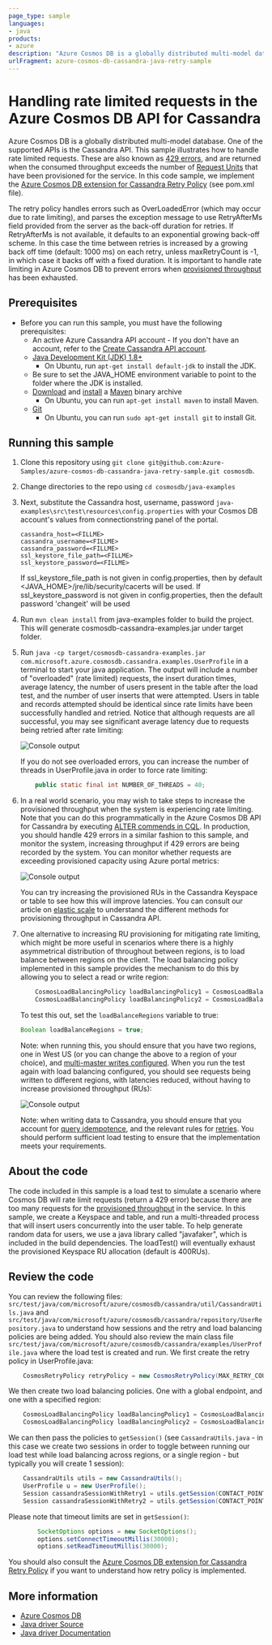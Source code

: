 ```yaml
---
page_type: sample
languages:
- java
products:
- azure
description: "Azure Cosmos DB is a globally distributed multi-model database. One of the supported APIs is the Cassandra API"
urlFragment: azure-cosmos-db-cassandra-java-retry-sample
---
```


# Handling rate limited requests in the Azure Cosmos DB API for Cassandra
Azure Cosmos DB is a globally distributed multi-model database. One of the supported APIs is the Cassandra API. This sample illustrates how to handle rate limited requests. These are also known as [429 errors](https://docs.microsoft.com/rest/api/cosmos-db/http-status-codes-for-cosmosdb), and are returned when the consumed throughput exceeds the number of [Request Units](https://docs.microsoft.com/azure/cosmos-db/request-units) that have been provisioned for the service. In this code sample, we implement the [Azure Cosmos DB extension for Cassandra Retry Policy](https://github.com/Azure/azure-cosmos-cassandra-extensions) (see pom.xml file). 

The retry policy handles errors such as OverLoadedError (which may occur due to rate limiting), and parses the exception message to use RetryAfterMs field provided from the server as the back-off duration for retries. If RetryAfterMs is not available, it defaults to an exponential growing back-off scheme. In this case the time between retries is increased by a growing back off time (default: 1000 ms) on each retry, unless maxRetryCount is -1, in which case it backs off with a fixed duration.  It is important to handle rate limiting in Azure Cosmos DB to prevent errors when [provisioned throughput](https://docs.microsoft.com/azure/cosmos-db/how-to-provision-container-throughput) has been exhausted. 

## Prerequisites
* Before you can run this sample, you must have the following prerequisites:
    * An active Azure Cassandra API account - If you don't have an account, refer to the [Create Cassandra API account](https://aka.ms/cassapijavaqs).
    * [Java Development Kit (JDK) 1.8+](http://www.oracle.com/technetwork/java/javase/downloads/jdk8-downloads-2133151.html)
        * On Ubuntu, run `apt-get install default-jdk` to install the JDK.
    * Be sure to set the JAVA_HOME environment variable to point to the folder where the JDK is installed.
    * [Download](http://maven.apache.org/download.cgi) and [install](http://maven.apache.org/install.html) a [Maven](http://maven.apache.org/) binary archive
        * On Ubuntu, you can run `apt-get install maven` to install Maven.
    * [Git](https://www.git-scm.com/)
        * On Ubuntu, you can run `sudo apt-get install git` to install Git.

## Running this sample
1. Clone this repository using `git clone git@github.com:Azure-Samples/azure-cosmos-db-cassandra-java-retry-sample.git cosmosdb`.

2. Change directories to the repo using `cd cosmosdb/java-examples`

3. Next, substitute the Cassandra host, username, password  `java-examples\src\test\resources\config.properties` with your Cosmos DB account's values from connectionstring panel of the portal.

    ```
    cassandra_host=<FILLME>
    cassandra_username=<FILLME>
    cassandra_password=<FILLME>
    ssl_keystore_file_path=<FILLME>
    ssl_keystore_password=<FILLME>
    ```
    If ssl_keystore_file_path is not given in config.properties, then by default <JAVA_HOME>/jre/lib/security/cacerts will be used. If ssl_keystore_password is not given in config.properties, then the default password 'changeit' will be used

5. Run `mvn clean install` from java-examples folder to build the project. This will generate cosmosdb-cassandra-examples.jar under target folder.
 
6. Run `java -cp target/cosmosdb-cassandra-examples.jar com.microsoft.azure.cosmosdb.cassandra.examples.UserProfile` in a terminal to start your java application. The output will include a number of "overloaded" (rate limited) requests, the insert duration times, average latency, the number of users present in the table after the load test, and the number of user inserts that were attempted. Users in table and records attempted should be identical since rate limits have been successfully handled and retried. Notice that although requests are all successful, you may see significant average latency due to requests being retried after rate limiting:

   ![Console output](./media/output.png)

    If you do not see overloaded errors, you can increase the number of threads in UserProfile.java in order to force rate limiting: 

    ```java
        public static final int NUMBER_OF_THREADS = 40;
    ```

7. In a real world scenario, you may wish to take steps to increase the provisioned throughput when the system is experiencing rate limiting. Note that you can do this programmatically in the Azure Cosmos DB API for Cassandra by executing [ALTER commends in CQL](https://docs.microsoft.com/azure/cosmos-db/cassandra-support#keyspace-and-table-options). In production, you should handle 429 errors in a similar fashion to this sample, and monitor the system, increasing throughput if 429 errors are being recorded by the system. You can monitor whether requests are exceeding provisioned capacity using Azure portal metrics:

   ![Console output](./media/metrics.png)

    You can try increasing the provisioned RUs in the Cassandra Keyspace or table to see how this will improve latencies. You can consult our article on [elastic scale](https://docs.microsoft.com/en-us/azure/cosmos-db/manage-scale-cassandra) to understand the different methods for provisioning throughput in Cassandra API. 

8. One alternative to increasing RU provisioning for mitigating rate limiting, which might be more useful in scenarios where there is a highly asymmetrical distribution of throughout between regions, is to load balance between regions on the client. The load balancing policy implemented in this sample provides the mechanism to do this by allowing you to select a read or write region:

    ```java
        CosmosLoadBalancingPolicy loadBalancingPolicy1 = CosmosLoadBalancingPolicy.builder().withGlobalEndpoint(CONTACT_POINTS[0]).build();
        CosmosLoadBalancingPolicy loadBalancingPolicy2 = CosmosLoadBalancingPolicy.builder().withWriteDC("West US").withReadDC("West US").build();
    ```
    To test this out, set the `loadBalanceRegions` variable to true:

    ```java
    Boolean loadBalanceRegions = true;
    ```
    Note: when running this, you should ensure that you have two regions, one in West US (or you can change the above to a region of your choice), and [multi-master writes configured](https://docs.microsoft.com/en-us/azure/cosmos-db/how-to-multi-master). When you run the test again with load balancing configured, you should see requests being written to different regions, with latencies reduced, without having to increase provisioned throughput (RUs):

    ![Console output](./media/loadbalancingoutput.png)

    Note: when writing data to Cassandra, you should ensure that you account for [query idempotence](https://docs.datastax.com/en/developer/java-driver/3.0/manual/idempotence/), and the relevant rules for [retries](https://docs.datastax.com/en/developer/java-driver/3.0/manual/retries/#retries-and-idempotence). You should perform sufficient load testing to ensure that the implementation meets your requirements.

## About the code
The code included in this sample is a load test to simulate a scenario where Cosmos DB will rate limit requests (return a 429 error) because there are too many requests for the [provisioned throughput](https://docs.microsoft.com/azure/cosmos-db/how-to-provision-container-throughput) in the service. In this sample, we create a Keyspace and table, and run a multi-threaded process that will insert users concurrently into the user table. To help generate random data for users, we use a java library called "javafaker", which is included in the build dependencies. The loadTest() will eventually exhaust the provisioned Keyspace RU allocation (default is 400RUs). 



## Review the code

You can review the following files: `src/test/java/com/microsoft/azure/cosmosdb/cassandra/util/CassandraUtils.java` and `src/test/java/com/microsoft/azure/cosmosdb/cassandra/repository/UserRepository.java` to understand how sessions and the retry and load balancing policies are being added. You should also review the main class file  `src/test/java/com/microsoft/azure/cosmosdb/cassandra/examples/UserProfile.java` where the load test is created and run. We first create the retry policy in UserProfile.java:

```java
    CosmosRetryPolicy retryPolicy = new CosmosRetryPolicy(MAX_RETRY_COUNT, FIXED_BACK_OFF_TIME, GROWING_BACK_OFF_TIME);
```
We then create two load balancing policies. One with a global endpoint, and one with a specified region:

```java
    CosmosLoadBalancingPolicy loadBalancingPolicy1 = CosmosLoadBalancingPolicy.builder().withGlobalEndpoint(CONTACT_POINTS[0]).build();
    CosmosLoadBalancingPolicy loadBalancingPolicy2 = CosmosLoadBalancingPolicy.builder().withWriteDC("West US").withReadDC("West US").build();
```

We can then pass the policies to `getSession()` (see `CassandraUtils.java` - in this case we create two sessions in order to toggle between running our load test while load balancing across regions, or a single region - but typically you will create 1 session):

```java
    CassandraUtils utils = new CassandraUtils();
    UserProfile u = new UserProfile();
    Session cassandraSessionWithRetry1 = utils.getSession(CONTACT_POINTS, PORT, u.retryPolicy, u.loadBalancingPolicy1);
    Session cassandraSessionWithRetry2 = utils.getSession(CONTACT_POINTS, PORT, u.retryPolicy, u.loadBalancingPolicy2);
```

Please note that timeout limits are set in `getSession()`:

```java
        SocketOptions options = new SocketOptions();
        options.setConnectTimeoutMillis(30000);
        options.setReadTimeoutMillis(30000);

```

You should also consult the [Azure Cosmos DB extension for Cassandra Retry Policy](https://github.com/Azure/azure-cosmos-cassandra-extensions) if you want to understand how retry policy is implemented.

## More information

- [Azure Cosmos DB](https://docs.microsoft.com/azure/cosmos-db/introduction)
- [Java driver Source](https://github.com/datastax/java-driver)
- [Java driver Documentation](https://docs.datastax.com/en/developer/java-driver/)
